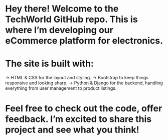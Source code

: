 # Hey there! Welcome to the TechWorld GitHub repo. This is where I’m developing our eCommerce platform for electronics.

# The site is built with:

-> HTML & CSS for the layout and styling.
-> Bootstrap to keep things responsive and looking sharp.
-> Python & Django for the backend, handling everything from user management to product listings.

# Feel free to check out the code, offer feedback. I’m excited to share this project and see what you think!
 
